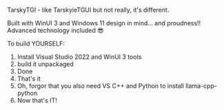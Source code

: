 TarskyTGI - like TarskyieTGUI but not really, it's different.

Built with WinUI 3 and Windows 11 design in mind... and proudness!! Advanced technology included 😎

To build YOURSELF:
1. Install Visual Studio 2022 and WinUI 3 tools
2. build it unpackaged
3. Done
4. That's it
5. Oh, forgor that you also need VS C++ and Python to install llama-cpp-python
6. Now that's IT!
